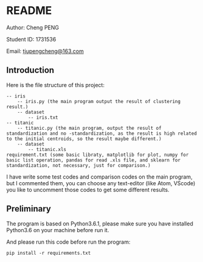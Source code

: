 # README

Author: Cheng PENG 

Student ID: 1731536

Email: tjupengcheng@163.com

## Introduction

Here is the file structure of this project:

	-- iris
		-- iris.py (the main program output the result of clustering result.)
		-- dataset
			-- iris.txt
	-- titanic	
		-- titanic.py (the main program, output the result of standardization and no -standardization, as the result is high related to the initial centroids, so the result maybe different.)		
		-- dataset
			-- titanic.xls
	requirement.txt (some basic libraty, matplotlib for plot, numpy for basic list operation, pandas for read .xls file, and sklearn for standardization, not necessary, just for comparison.)
	
I have write some test codes and comparison codes on the main program, but I commented them, you can choose any text-editor (like Atom, VScode) you like to uncomment those codes to get some different results.


## Preliminary

The program is based on Python3.6.1, please make sure you have installed Python3.6 on your machine before run it.

And please run this code before run the program:
	
	pip install -r requirements.txt

